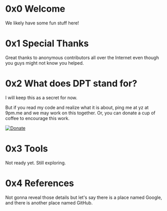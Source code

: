# 0x0 Welcome

We likely have some fun stuff here!

# 0x1 Special Thanks

Great thanks to anonymous contributors all over the Internet even though you guys might not know you helped.

# 0x2 What does DPT stand for?

I will keep this as a secret for now.

But if you read my code and realize what it is about, ping me at yz at 9pm.me and we may work on this together. Or, you can donate a cup of coffee to encourage this work.

[![Donate](https://img.shields.io/badge/Donate-PayPal-green.svg)](https://www.paypal.com/cgi-bin/webscr?cmd=_donations&business=zhuyanzi@gmail.com&item_name=A+Cup+Of+Coffee&item_number=Thank+You&currency_code=USD)

# 0x3 Tools

Not ready yet. Still exploring.

# 0x4 References

Not gonna reveal those details but let's say there is a place named Google, and there is another place named GitHub.
